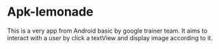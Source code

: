 # Apk-lemonade
This is a very app from Android basic by google trainer team. It aims to interact with a user  by click a textView and display image according to it.
